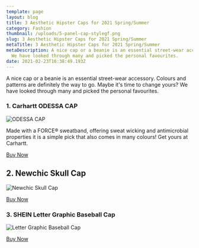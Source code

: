 ```yaml
---
template: page
layout: blog
title: 3 Aesthetic Hipster Caps for 2021 Spring/Summer
category: Fashion
thumbnail: /uploads/5-panel-cap-stylegf.png
slug: 3 Aesthetic Hipster Caps for 2021 Spring/Summer
metaTitle: 3 Aesthetic Hipster Caps for 2021 Spring/Summer
metaDescription: A nice cap or a beanie is an essential street-wear accessory.
  We have looked through many and picked the personal favourites.
date: 2021-02-23T16:38:49.193Z
---
```

A nice cap or a beanie is an essential street-wear accessory. Colours and patterns are definitely the way to go. Maybe it's time to change yours? We have looked through many and picked the personal favourites.

### 1. Carhartt ODESSA CAP

![ODESSA CAP](/uploads/download-2-.png "ODESSA CAP")

Made with a FORCE® sweatband, offering sweat wicking and antimicrobial properties it is a simple pick that also comes in many colours! Get yours at Carhartt.

<a href="https://www.carhartt.com/gb/en-gb/products/Odessa-Cap-100289-18?cid=google*pla*.100289.211.S000&krypto=PeGQhUIfMr6BZ4L3My3%2BjOsK8H1v8PgIhiKw%2F2mYjYWbWJ95WfiWaSzRdzPFaJb15rnyUVrvZYLeuJEVMpjoWcMAtBkL9j4nE%2BrnPUextnnMIki%2BlldG6tyMmDjACS8f7Exe6bFOGidFe%2FS%2FL1wUzXV16S6JVazkexlClUz36v53WRMVtah1OYPlIVLMzDEGw%2BUX7ZAR7TU8SetdET6RHSOZ9rkyRT7dWA2gq8oFnFCGIwsY7Vt77ZKCbUR2L0EjeuwZ6ojtEKQe2G8I9Ku5rskx1vPl%2BRhzFi4axdwQN9sTZddALR4MS4QBPqM3B%2BgOIqT318jn1cGCzHZz%2BShN%2BOZOYae3P%2Fm3H%2Bg9%2FE3YzgSXMMiNTDcIZSFG%2FBPx8uNDTWAjbtbqKTOE604M3rvxrjIogcaBNQTCV5pve%2F0tnyIkYkZJVR4PjSBaogT15%2FitPzd3vxndDf0t5GLrb%2FwY6cIgMtL9uZwCWun%2ByC4AzW99xQL9xJIa0RtDN2lSjRG2%2FGccVNKTUVG6GrboFJ6eTCSZO4PPEtYPAspIozKM83Ux1j2jfYji%2B32Jk2JDeB0pgDdHYZnS34EiJyuk%2FFlWYwpBAXxMiNF%2FnWVV%2FkztgpK6TpVGpKpggJgAOithDjDY9nuw%2Bxnh4Hv6nnAM1TGh5x34n7kY3PMMpcB0K%2Br5QmG0gHAMNF0lthS%2FUnFlyOVG7BQ7Rr%2BiGT33jHeYACPUxK1CXjUoWllZrQUv%2FInqwDisxnNd%2BGQS531rFyZQermzqGlE5UnEpTk%2BPClyTH%2BkTjDYVf1a%2FXHkZVCuhcVuAHvfGB2X7JIhBzKbV6Voctw9oAeXEsK6vylsOwnhGZNrEqDfn4v%2Bl1rNYAGRTVd6zHbwm6vSK4RuBPcuJLQ%2Bhn%2FvTysDU%2Ff4kZkc4GmhTt22PzFF82KN9E0jeDLL17UK8nmEl0OtcJNBTM8DaAoOHZdpQs9IP4GX1FcORKcawkDbcx5JtqNtRkboo%2BhDh%2FtwFY0QsuVS2FsCbx8QXEgtm6mWwaHVvgLInN%2B4kGpX9jpkRwNXsk4q9vwj5cOmEAQ9uROxnznR6XhSAGyEDxKT9WjeiHoeWq7mkuUnGDpm%2BJhc%2BTHSQVOkbJXC4zeXcIDWOzE%3D" class="buyButton">Buy Now</a>

## 2. Newchic Skull Cap

![Newchic Skull Cap](/uploads/shopping.png "Newchic Skull Cap")

<a href="https://www.newchic.com/skull-caps-12161/p-1589004.html?gmcCountry=GB&utm_source=googleshopping&utm_medium=cpc2&utm_content=muna6&currency=GBP&cur_warehouse=CN&createTmp=1&ID=6246753&utm_source=googleshopping&utm_medium=shopping&utm_campaign=pla-white-ssc2-gb&utm_content=muna5&gclid=Cj0KCQiA7NKBBhDBARIsAHbXCB5RH4BOXI2PBkyiefyqtFlknSKeArP2UNAYRnAQVQBOX3tNLfTtRRQaAoHMEALw_wcB" class="buyButton">Buy Now</a>

### 3. SHEIN Letter Graphic Baseball Cap

![Letter Graphic Baseball Cap](/uploads/16080902604e03fc21d13877f180419d6d99c306b3.webp "Letter Graphic Baseball Cap")

<a href="https://www.shein.co.uk/Letter-Graphic-Baseball-Cap-p-1995865-cat-1772.html?url_from=ukadplaswhatglov24201216439one-size&gclid=Cj0KCQiA7NKBBhDBARIsAHbXCB7saCKkYha5j-XUMxUQTTF9XJnxPeG8z7Rf4PUpichiNYqJ0u7nT1EaAuTqEALw_wcB" class="buyButton">Buy Now</a>